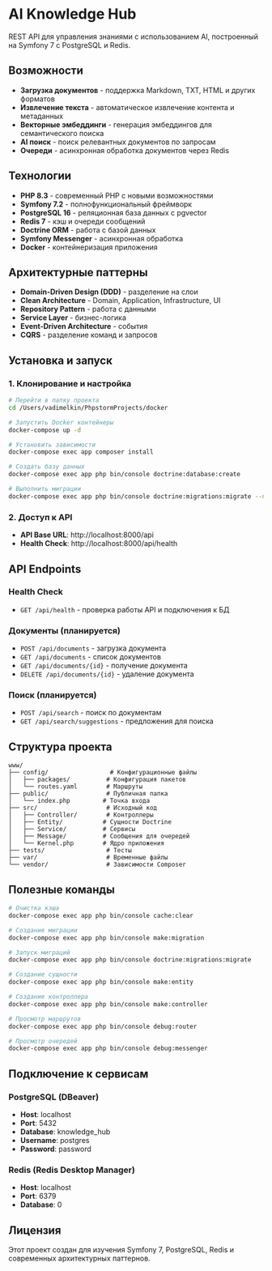 # AI Knowledge Hub

REST API для управления знаниями с использованием AI, построенный на Symfony 7 с PostgreSQL и Redis.

## Возможности

- **Загрузка документов** - поддержка Markdown, TXT, HTML и других форматов
- **Извлечение текста** - автоматическое извлечение контента и метаданных
- **Векторные эмбеддинги** - генерация эмбеддингов для семантического поиска
- **AI поиск** - поиск релевантных документов по запросам
- **Очереди** - асинхронная обработка документов через Redis

## Технологии

- **PHP 8.3** - современный PHP с новыми возможностями
- **Symfony 7.2** - полнофункциональный фреймворк
- **PostgreSQL 16** - реляционная база данных с pgvector
- **Redis 7** - кэш и очереди сообщений
- **Doctrine ORM** - работа с базой данных
- **Symfony Messenger** - асинхронная обработка
- **Docker** - контейнеризация приложения

## Архитектурные паттерны

- **Domain-Driven Design (DDD)** - разделение на слои
- **Clean Architecture** - Domain, Application, Infrastructure, UI
- **Repository Pattern** - работа с данными
- **Service Layer** - бизнес-логика
- **Event-Driven Architecture** - события
- **CQRS** - разделение команд и запросов

## Установка и запуск

### 1. Клонирование и настройка

```bash
# Перейти в папку проекта
cd /Users/vadimelkin/PhpstormProjects/docker

# Запустить Docker контейнеры
docker-compose up -d

# Установить зависимости
docker-compose exec app composer install

# Создать базу данных
docker-compose exec app php bin/console doctrine:database:create

# Выполнить миграции
docker-compose exec app php bin/console doctrine:migrations:migrate --no-interaction
```

### 2. Доступ к API

- **API Base URL**: http://localhost:8000/api
- **Health Check**: http://localhost:8000/api/health

## API Endpoints

### Health Check
- `GET /api/health` - проверка работы API и подключения к БД

### Документы (планируется)
- `POST /api/documents` - загрузка документа
- `GET /api/documents` - список документов
- `GET /api/documents/{id}` - получение документа
- `DELETE /api/documents/{id}` - удаление документа

### Поиск (планируется)
- `POST /api/search` - поиск по документам
- `GET /api/search/suggestions` - предложения для поиска

## Структура проекта

```
www/
├── config/                 # Конфигурационные файлы
│   ├── packages/          # Конфигурация пакетов
│   └── routes.yaml        # Маршруты
├── public/                # Публичная папка
│   └── index.php         # Точка входа
├── src/                   # Исходный код
│   ├── Controller/        # Контроллеры
│   ├── Entity/           # Сущности Doctrine
│   ├── Service/          # Сервисы
│   ├── Message/          # Сообщения для очередей
│   └── Kernel.php        # Ядро приложения
├── tests/                 # Тесты
├── var/                   # Временные файлы
└── vendor/                # Зависимости Composer
```

## Полезные команды

```bash
# Очистка кэша
docker-compose exec app php bin/console cache:clear

# Создание миграции
docker-compose exec app php bin/console make:migration

# Запуск миграций
docker-compose exec app php bin/console doctrine:migrations:migrate

# Создание сущности
docker-compose exec app php bin/console make:entity

# Создание контроллера
docker-compose exec app php bin/console make:controller

# Просмотр маршрутов
docker-compose exec app php bin/console debug:router

# Просмотр очередей
docker-compose exec app php bin/console debug:messenger
```

## Подключение к сервисам

### PostgreSQL (DBeaver)
- **Host**: localhost
- **Port**: 5432
- **Database**: knowledge_hub
- **Username**: postgres
- **Password**: password

### Redis (Redis Desktop Manager)
- **Host**: localhost
- **Port**: 6379
- **Database**: 0

## Лицензия

Этот проект создан для изучения Symfony 7, PostgreSQL, Redis и современных архитектурных паттернов.